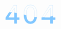 <!DOCTYPE html>
<html lang="en">
<head>
  <meta charset="UTF-8">
  <meta name="viewport" content="width=device-width, initial-scale=1.0">
  <title>404</title>
  <style>
    .loader {
      position: relative;
    }
    .loader span {
      position: absolute;
      color: #fff;
      top: 50%;
      left: 50%;
      transform: translate(-50%, -50%);
      font-size: 5rem;
      letter-spacing: 5px;
    }
    .loader span:nth-child(1) {
      color: transparent;
      -webkit-text-stroke: 0.3px rgb(128, 198, 255);
    }
    .loader span:nth-child(2) {
      color: rgb(128, 198, 255);
      -webkit-text-stroke: 1px rgb(128, 198, 255);
      animation: uiverse723 3s ease-in-out infinite;
    }
    @keyframes uiverse723 {
      0%,
      100% {
        clip-path: polygon(0% 45%, 15% 44%, 32% 50%,
            54% 60%, 70% 61%, 84% 59%, 100% 52%, 100% 100%, 0% 100%);
      }
      50% {
        clip-path: polygon(0% 60%, 16% 65%, 34% 66%,
            51% 62%, 67% 50%, 84% 45%, 100% 46%, 100% 100%, 0% 100%);
      }
    }
    body {
      width: 100%;
      height: 100%;
    }
    .bx {
      position: absolute;
      top: 50%;
      left: 50%;
      transform: translate(-50%, -50%);
    }
  </style>
</head>
<body>
  <div class="bx">
    <div class="loader">
      <span>404</span>
      <span>404</span>
    </div>
  </div>
</body>
</html>